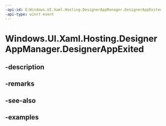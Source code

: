 ```yaml
---
-api-id: E:Windows.UI.Xaml.Hosting.DesignerAppManager.DesignerAppExited
-api-type: winrt event
---
```


<!-- Event syntax.
public event TypedEventHandler DesignerAppExited<DesignerAppManager, DesignerAppExitedEventArgs>
-->

# Windows.UI.Xaml.Hosting.DesignerAppManager.DesignerAppExited

## -description

## -remarks

## -see-also

## -examples

